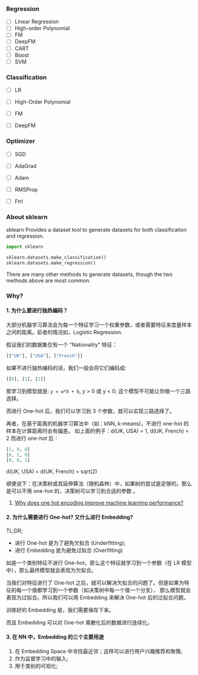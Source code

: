 ### Regression

- [ ] Linear Regression
- [ ] High-order Polynomial
- [ ] FM
- [ ] DeepFM
- [ ] CART
- [ ] Boost
- [ ] SVM

### Classification
- [ ] LR
- [ ] High-Order Polynomial
- [ ] FM
- [ ] DeepFM


### Optimizer

- [ ] SGD
- [ ] AdaGrad
- [ ] Adam
- [ ] RMSProp
- [ ] Ftrl


### About sklearn

sklearn Provides a dataset tool to generate datasets for both classification and regression.

```python
import sklearn

sklearn.datasets.make_classification()
sklearn.datasets.make_regression()
```

There are many other methods to generate datasets, though the two methods above are most common.

### Why?

#### 1. 为什么要进行独热编码？

大部分机器学习算法会为每一个特征学习一个权重参数，或者需要特征来度量样本之间的距离。前者的情况如，Logistic Regression.

假设我们的数据集仅有一个 "Nationality" 特征：

```python
[["UK"], ["USA"], ["French"]]
```

如果不进行独热编码的话，我们一般会将它们编码成:

```python
[[0], [1], [2]]
```

那学习到模型就是: `y = w*X + b`, y > 0 或 y < 0; 这个模型不可能让你做一个三路选择。

而进行 One-hot 后，我们可以学习到 3 个参数，就可以实现三路选择了。

再者，在基于距离的机器学习算法中（如：kNN, k-means)，不进行 one-hot 的样本在计算距离时会有偏差。
如上面的例子：d(UK, USA) = 1, d(UK, French) = 2
而进行 one-hot 后：

```python
[1, 0, 0]
[0, 1, 0]
[0, 0, 1]
```
d(UK, USA) = d(UK, French) = sqrt(2)

顺便说下：在决策树或其延伸算法（随机森林）中，如果树的尝试是足够的。那么是可以不用 one-hot 的，决策树可以学习到合适的参数 。

1. [Why does one hot encoding improve machine learning performance?](https://stackoverflow.com/questions/17469835/why-does-one-hot-encoding-improve-machine-learning-performance)

#### 2. 为什么需要进行 One-hot? 又什么进行 Embedding?

TL;DR; 
- 进行 One-hot 是为了避免欠拟合 (Underfitting); 
- 进行 Embedding 是为避免过拟合 (Overfitting)

如是一个类别特征不进行 One-hot，那么这个特征就学习到一个参数（在 LR 模型中），那么最终模型就会表现为欠拟合。

当我们对特征进行了 One-hot 之后，就可以解决欠拟合的问题了。但是如果为特征的每一个值都学习到一个参数（如决策树中每一个值一个分支），
那么模型就会表现为过拟合。所以我们可以用 Embedding 来解决 One-hot 后的过拟合问题。

训练好的 Embedding 层，我们需要保存下来。

而且 Embedding 可以对 One-hot 离散化后的数据进行连续化。

#### 3. 在 NN 中，Embedding 的三个主要用途

1. 在 Embedding Space 中寻找最近邻；这样可以进行用户兴趣推荐和聚簇;
2. 作为监督学习中的输入;
3. 用于类别的可视化;


